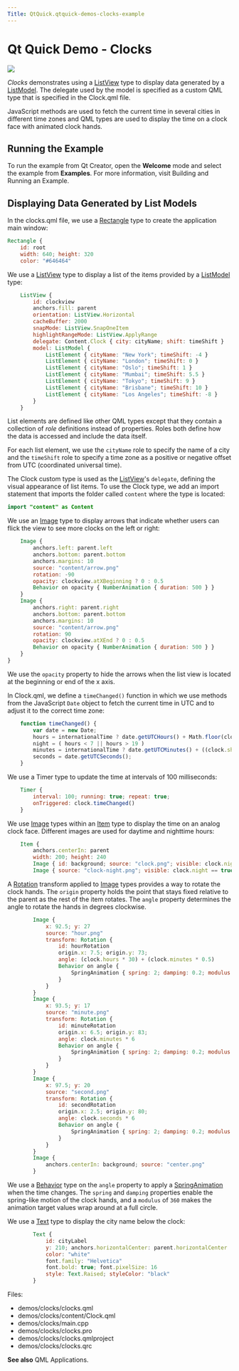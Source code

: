 ```yaml
---
Title: QtQuick.qtquick-demos-clocks-example
---
```

        
Qt Quick Demo - Clocks
======================

<span class="subtitle"></span>
<span id="details"></span>
![](https://developer.ubuntu.com/static/devportal_uploaded/87845a92-d007-4e90-9f22-e4c6ac16e7fc-api/apps/qml/sdk-15.04/qtquick-demos-clocks-example/images/qtquick-demo-clocks-small.png)

*Clocks* demonstrates using a [ListView](../QtQuick.ListView.md) type to display data generated by a [ListModel](../QtQuick.qtquick-modelviewsdata-modelview.md#listmodel). The delegate used by the model is specified as a custom QML type that is specified in the Clock.qml file.

JavaScript methods are used to fetch the current time in several cities in different time zones and QML types are used to display the time on a clock face with animated clock hands.

<span id="running-the-example"></span>
Running the Example
-------------------

To run the example from Qt Creator, open the **Welcome** mode and select the example from **Examples**. For more information, visit Building and Running an Example.

<span id="displaying-data-generated-by-list-models"></span>
Displaying Data Generated by List Models
----------------------------------------

In the clocks.qml file, we use a [Rectangle](../QtQuick.Rectangle.md) type to create the application main window:

``` qml
Rectangle {
    id: root
    width: 640; height: 320
    color: "#646464"
```

We use a [ListView](../QtQuick.ListView.md) type to display a list of the items provided by a [ListModel](../QtQuick.qtquick-modelviewsdata-modelview.md#listmodel) type:

``` qml
    ListView {
        id: clockview
        anchors.fill: parent
        orientation: ListView.Horizontal
        cacheBuffer: 2000
        snapMode: ListView.SnapOneItem
        highlightRangeMode: ListView.ApplyRange
        delegate: Content.Clock { city: cityName; shift: timeShift }
        model: ListModel {
            ListElement { cityName: "New York"; timeShift: -4 }
            ListElement { cityName: "London"; timeShift: 0 }
            ListElement { cityName: "Oslo"; timeShift: 1 }
            ListElement { cityName: "Mumbai"; timeShift: 5.5 }
            ListElement { cityName: "Tokyo"; timeShift: 9 }
            ListElement { cityName: "Brisbane"; timeShift: 10 }
            ListElement { cityName: "Los Angeles"; timeShift: -8 }
        }
    }
```

List elements are defined like other QML types except that they contain a collection of *role* definitions instead of properties. Roles both define how the data is accessed and include the data itself.

For each list element, we use the `cityName` role to specify the name of a city and the `timeShift` role to specify a time zone as a positive or negative offset from UTC (coordinated universal time).

The Clock custom type is used as the [ListView](../QtQuick.ListView.md)'s `delegate`, defining the visual appearance of list items. To use the Clock type, we add an import statement that imports the folder called `content` where the type is located:

``` qml
import "content" as Content
```

We use an [Image](https://developer.ubuntu.comapps/qml/sdk-15.04/QtQuick.imageelements/#image) type to display arrows that indicate whether users can flick the view to see more clocks on the left or right:

``` qml
    Image {
        anchors.left: parent.left
        anchors.bottom: parent.bottom
        anchors.margins: 10
        source: "content/arrow.png"
        rotation: -90
        opacity: clockview.atXBeginning ? 0 : 0.5
        Behavior on opacity { NumberAnimation { duration: 500 } }
    }
    Image {
        anchors.right: parent.right
        anchors.bottom: parent.bottom
        anchors.margins: 10
        source: "content/arrow.png"
        rotation: 90
        opacity: clockview.atXEnd ? 0 : 0.5
        Behavior on opacity { NumberAnimation { duration: 500 } }
    }
}
```

We use the `opacity` property to hide the arrows when the list view is located at the beginning or end of the x axis.

In Clock.qml, we define a `timeChanged()` function in which we use methods from the JavaScript `Date` object to fetch the current time in UTC and to adjust it to the correct time zone:

``` qml
    function timeChanged() {
        var date = new Date;
        hours = internationalTime ? date.getUTCHours() + Math.floor(clock.shift) : date.getHours()
        night = ( hours < 7 || hours > 19 )
        minutes = internationalTime ? date.getUTCMinutes() + ((clock.shift % 1) * 60) : date.getMinutes()
        seconds = date.getUTCSeconds();
    }
```

We use a Timer type to update the time at intervals of 100 milliseconds:

``` qml
    Timer {
        interval: 100; running: true; repeat: true;
        onTriggered: clock.timeChanged()
    }
```

We use [Image](https://developer.ubuntu.comapps/qml/sdk-15.04/QtQuick.imageelements/#image) types within an [Item](../QtQuick.Item.md) type to display the time on an analog clock face. Different images are used for daytime and nighttime hours:

``` qml
    Item {
        anchors.centerIn: parent
        width: 200; height: 240
        Image { id: background; source: "clock.png"; visible: clock.night == false }
        Image { source: "clock-night.png"; visible: clock.night == true }
```

A [Rotation](../QtQuick.Rotation.md) transform applied to [Image](https://developer.ubuntu.comapps/qml/sdk-15.04/QtQuick.imageelements/#image) types provides a way to rotate the clock hands. The `origin` property holds the point that stays fixed relative to the parent as the rest of the item rotates. The `angle` property determines the angle to rotate the hands in degrees clockwise.

``` qml
        Image {
            x: 92.5; y: 27
            source: "hour.png"
            transform: Rotation {
                id: hourRotation
                origin.x: 7.5; origin.y: 73;
                angle: (clock.hours * 30) + (clock.minutes * 0.5)
                Behavior on angle {
                    SpringAnimation { spring: 2; damping: 0.2; modulus: 360 }
                }
            }
        }
        Image {
            x: 93.5; y: 17
            source: "minute.png"
            transform: Rotation {
                id: minuteRotation
                origin.x: 6.5; origin.y: 83;
                angle: clock.minutes * 6
                Behavior on angle {
                    SpringAnimation { spring: 2; damping: 0.2; modulus: 360 }
                }
            }
        }
        Image {
            x: 97.5; y: 20
            source: "second.png"
            transform: Rotation {
                id: secondRotation
                origin.x: 2.5; origin.y: 80;
                angle: clock.seconds * 6
                Behavior on angle {
                    SpringAnimation { spring: 2; damping: 0.2; modulus: 360 }
                }
            }
        }
        Image {
            anchors.centerIn: background; source: "center.png"
        }
```

We use a [Behavior](../QtQuick.Behavior.md) type on the `angle` property to apply a [SpringAnimation](../QtQuick.SpringAnimation.md) when the time changes. The `spring` and `damping` properties enable the spring-like motion of the clock hands, and a `modulus` of `360` makes the animation target values wrap around at a full circle.

We use a [Text](../QtQuick.qtquick-releasenotes.md#text) type to display the city name below the clock:

``` qml
        Text {
            id: cityLabel
            y: 210; anchors.horizontalCenter: parent.horizontalCenter
            color: "white"
            font.family: "Helvetica"
            font.bold: true; font.pixelSize: 16
            style: Text.Raised; styleColor: "black"
        }
```

Files:

-   demos/clocks/clocks.qml
-   demos/clocks/content/Clock.qml
-   demos/clocks/main.cpp
-   demos/clocks/clocks.pro
-   demos/clocks/clocks.qmlproject
-   demos/clocks/clocks.qrc

**See also** QML Applications.

